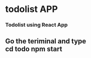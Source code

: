 # todolist APP
### Todolist using React App <br/>
Go the teriminal and type  <br/>
cd todo
npm start
---
